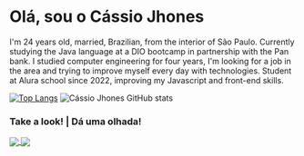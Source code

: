 # Olá, sou o Cássio Jhones
I'm 24 years old, married, Brazilian, from the interior of São Paulo.
Currently studying the Java language at a DIO bootcamp in partnership with the Pan bank.
I studied computer engineering for four years, I'm looking for a job in the area and trying to improve myself every day with technologies.
Student at Alura school since 2022, improving my Javascript and front-end skills.

[![Top Langs](https://github-readme-stats.vercel.app/api/top-langs/?username=CassioJhones&layout=compact&theme=merko)](https://github.com/CassioJhones)
![Cássio Jhones GitHub stats](https://github-readme-stats.vercel.app/api?username=CassioJhones&show_icons=true&theme=merko&count_private=true)

### Take a look!  |  Dá uma olhada!
<a href="https://github.com/CassioJhones/AboutMe">
  <img align="center" src="https://github-readme-stats.vercel.app/api/pin/?username=CassioJhones&repo=AboutMe&theme=merko" />
</a>
<a href="https://github.com/CassioJhones/Robotron">
  <img align="center" src="https://github-readme-stats.vercel.app/api/pin/?username=CassioJhones&repo=Robotron&theme=merko" />
</a>
